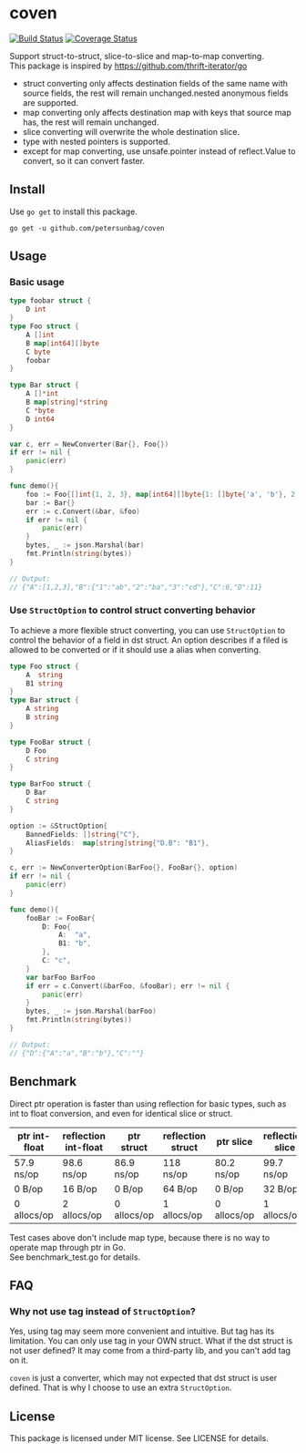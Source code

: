# coven #

[![Build Status](https://travis-ci.org/petersunbag/coven.svg?branch=master)](https://travis-ci.org/petersunbag/coven)
[![Coverage Status](https://coveralls.io/repos/github/petersunbag/coven/badge.svg?branch=master&98)](https://coveralls.io/github/petersunbag/coven?branch=master)

Support struct-to-struct, slice-to-slice and map-to-map converting.  
This package is inspired by https://github.com/thrift-iterator/go
* struct converting only affects destination fields of the same name with source fields, the rest will remain unchanged.nested anonymous fields are supported.
* map converting only affects destination map with keys that source map has, the rest will remain unchanged.
* slice converting will overwrite the whole destination slice.
* type with nested pointers is supported.
* except for map converting, use unsafe.pointer instead of reflect.Value to convert, so it can convert faster.
## Install ##

Use `go get` to install this package.

    go get -u github.com/petersunbag/coven

## Usage ##
### Basic usage ###
```go
type foobar struct {
    D int
}
type Foo struct {
    A []int
    B map[int64][]byte
    C byte
    foobar
}

type Bar struct {
    A []*int
    B map[string]*string
    C *byte
    D int64
}

var c, err = NewConverter(Bar{}, Foo{})
if err != nil {
    panic(err)
}

func demo(){
    foo := Foo{[]int{1, 2, 3}, map[int64][]byte{1: []byte{'a', 'b'}, 2: []byte{'b', 'a'}, 3: []byte{'c', 'd'}}, 6, foobar{11}}
    bar := Bar{}
    err := c.Convert(&bar, &foo)
    if err != nil {
        panic(err)
    }
    bytes, _ := json.Marshal(bar)
    fmt.Println(string(bytes))
}

// Output:
// {"A":[1,2,3],"B":{"1":"ab","2":"ba","3":"cd"},"C":6,"D":11}
```
### Use `StructOption` to control struct converting behavior ###
To achieve a more flexible struct converting, you can use `StructOption` to control the behavior of a field in dst struct. An option describes if a filed is allowed to be converted or if it should use a alias when converting.
```go
type Foo struct {
    A  string
    B1 string
}
type Bar struct {
    A string
    B string
}

type FooBar struct {
    D Foo
    C string
}

type BarFoo struct {
    D Bar
    C string
}

option := &StructOption{
    BannedFields: []string{"C"},
    AliasFields:  map[string]string{"D.B": "B1"},
}

c, err := NewConverterOption(BarFoo{}, FooBar{}, option)
if err != nil {
    panic(err)
}

func demo(){
    fooBar := FooBar{
        D: Foo{
            A:  "a",
            B1: "b",
        },
        C: "c",
    }
	var barFoo BarFoo
    if err = c.Convert(&barFoo, &fooBar); err != nil {
        panic(err)
    }
    bytes, _ := json.Marshal(barFoo)
    fmt.Println(string(bytes))
}

// Output:
// {"D":{"A":"a","B":"b"},"C":""}
```
## Benchmark ##

Direct ptr operation is faster than using reflection for basic types, such as int to float conversion, and even for identical slice or struct.

| ptr int-float | reflection int-float | ptr struct  | reflection struct | ptr slice  | reflection slice |
| ---           | ---                  | ---         | ---               | ---        | ---              |
| 57.9 ns/op    | 98.6 ns/op           | 86.9 ns/op  | 118 ns/op         | 80.2 ns/op | 99.7 ns/op       |
| 0 B/op        | 16 B/op              | 0 B/op      | 64 B/op           | 0 B/op     | 32 B/op          |
| 0 allocs/op   | 2 allocs/op          | 0 allocs/op | 1 allocs/op       | 0 allocs/op| 1 allocs/op      |

Test cases above don't include map type, because there is no way to operate map through ptr in Go.  
See benchmark_test.go for details.
## FAQ ##
### Why not use tag instead of `StructOption`?  ###
Yes, using tag may seem more convenient and intuitive. But tag has its limitation.
 You can only use tag in your OWN struct. What if the dst struct is not user 
 defined? It may come from a third-party lib, and you can't add tag on it.

`coven` is just a converter, which may not expected that dst struct is user defined.
That is why I choose to use an extra `StructOption`.
## License ##

This package is licensed under MIT license. See LICENSE for details.